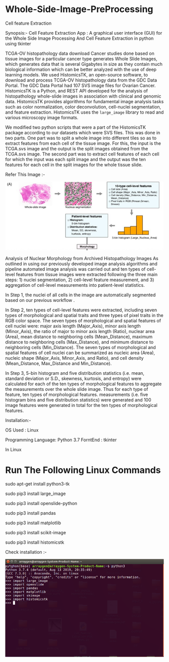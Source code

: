 # Whole-Side-Image-PreProcessing
Cell feature Extraction


Synopsis:-
Cell Feature Extraction App : A graphical user interface (GUI) for the Whole Side Image Processing And  Cell Feature Extraction in python using tkinter

TCGA-OV histopathology data download
Cancer studies done based on tissue images for a particular cancer type generates Whole Slide Images, which generates data that is several Gigabytes in size as they contain much biological information which can be better analyzed with the use of deep learning models. We used HistomicsTK, an open-source software, to download and process TCGA-OV histopathology data from the GDC Data Portal. The GDC Data Portal had 107 SVS image files for Ovarian Cancer. HistomicsTK is a Python, and REST API developed for the analysis of histopathology whole-slide images in association with clinical and genomic data. HistomicsTK provides algorithms for fundamental image analysis tasks such as color normalization, color deconvolution, cell-nuclei segmentation, and feature extraction. HistomicsTK uses the `large_image` library to read and various microscopy image formats.

We modified two python scripts that were a part of the HistomicsTK package according to our datasets which were SVS files. This was done in two parts.
	One part was to split a whole image into different tiles so as to extract features from each cell of the tissue image. For this, the input is the TCGA.svs image and the output is the split images obtained from the TCGA.svs image.
	The second part was to extract cell features of each cell for which the input was each split image and the output was the ten features for each cell in the split images for the whole tissue slide.




Refer This Image :-

![alt text](https://github.com/satyam8484/Whole-Side-Image-PreProcessing/blob/master/Fig_1.jpg)









Analysis of Nuclear Morphology from Archived Histopathology Images
As outlined in  using our previously developed image analysis algorithms and pipeline  automated image analysis was carried out and ten types of cell-level features from tissue images were extracted following the three main steps: 1) nuclei segmentation, 2) cell-level feature measurement, and 3) aggregation of cell-level measurements into patient-level statistics.

In Step 1, the nuclei of all cells in the image are automatically segmented based on our previous workflow .

In Step 2, ten types of cell-level features were extracted, including seven types of morphological and spatial traits and three types of pixel traits in the RGB color space. The seven types of morphological and spatial features of cell nuclei were: major axis length (Major_Axis), minor axis length (Minor_Axis), the ratio of major to minor axis length (Ratio), nuclear area (Area), mean distance to neighboring cells (Mean_Distance), maximum distance to neighboring cells (Max_Distance), and minimum distance to neighboring cells (Min_Distance). The seven types of morphological and spatial features of cell nuclei can be summarized as nucleic area (Area), nucleic shape (Major_Axis, Minor_Axis, and Ratio), and cell density (Mean_Distance, Max_Distance and Min_Distance).

In Step 3, 5-bin histogram and five distribution statistics (i.e. mean, standard deviation or S.D., skewness, kurtosis, and entropy) were calculated for each of the ten types of morphological features to aggregate the measurements over the whole slide image. Thus for each type of feature, ten types of morphological features. measurements (i.e. five histogram bins and five distribution statistics) were generated and 100 image features were generated in total for the ten types of morphological features.




Installation:-

OS Used : Linux

Programming Language: Python 3.7
ForntEnd : tkinter

In Linux
# Run The Following Linux Commands

sudo apt-get install python3-tk

sudo pip3 install large_image

sudo pip3 install openslide-python

sudo pip3 install pandas

sudo pip3 install matplotlib

sudo pip3 install scikit-image

sudo pip3 install histomicstk

Check installation :-



![alt text](https://github.com/satyam8484/Whole-Side-Image-PreProcessing/blob/master/Fig_2.png)







